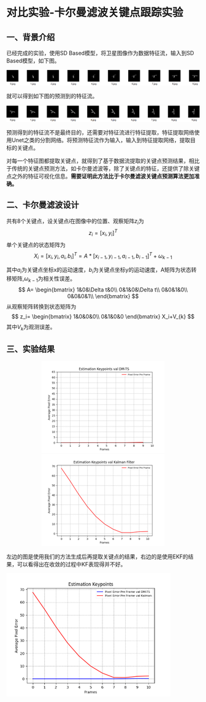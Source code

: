 # 对比实验-卡尔曼滤波关键点跟踪实验

## 一、背景介绍

已经完成的实验，使用SD Based模型，将卫星图像作为数据特征流，输入到SD Based模型，如下图。

![image-20230814164711332](2023.9.8.assets/image-20230814164711332.png)

就可以得到如下图的预测到的特征流。

![image-20230814164846280](2023.9.8.assets/image-20230814164846280.png)

预测得到的特征流不是最终目的，还需要对特征流进行特征提取，特征提取网络使用Unet之类的分割网络。将预测特征流作为输入，输入到特征提取网络，提取目标的关键点。

对每一个特征图都提取关键点，就得到了基于数据流提取的关键点预测结果，相比于传统的关键点预测方法，如卡尔曼滤波等，除了关键点的特征，还提供了除关键点之外的特征可视化信息。**需要证明此方法比于卡尔曼滤波关键点预测算法更加准确。**

## 二、卡尔曼滤波设计

共有8个关键点，设关键点$i$在图像中的位置、观察矩阵$z_i$为
$$
z_i=[x_i, y_i]^T
$$
单个关键点的状态矩阵为
$$
X_i=[x_{i},y_{i},a_{i},b_{i}]^T=A*[x_{i-1},y_{i-1},a_{i-1},b_{i-1}]^T+\omega_{k-1}
$$


其中$a_i$为关键点坐标x的运动速度，$b_i$为关键点坐标y的运动速度，A矩阵为状态转移矩阵,$\omega_{k-1}$为相关性误差。
$$
A=
\begin{bmatrix}
1&0&\Delta t&0\\
0&1&0&\Delta t\\
0&0&1&0\\
0&0&0&1\\
\end{bmatrix}
$$
从观察矩阵转换到状态矩阵为
$$
z_i=
\begin{bmatrix}
1&0&0&0\\
0&1&0&0
\end{bmatrix}
X_i+V_{k}
$$
其中$V_k$为观测误差。

## 三、实验结果



<center>
    <figure class="half">     
        <img src="2023.9.8.assets/myplot1.png" alt="myplot1" style="zoom:50%;">     
        <img src="2023.9.8.assets/myplot.png" alt="myplot" style="zoom:50%;"> 
	</figure>
</center>

左边的图是使用我们的方法生成后再提取关键点的结果，右边的是使用EKF的结果，可以看得出在收敛的过程中KF表现得并不好。

<img src="2023.9.8.assets/myplot2.png" alt="myplot2" style="zoom: 67%;" />